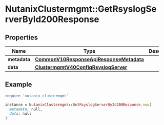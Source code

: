 # NutanixClustermgmt::GetRsyslogServerById200Response

## Properties

| Name | Type | Description | Notes |
| ---- | ---- | ----------- | ----- |
| **metadata** | [**CommonV10ResponseApiResponseMetadata**](CommonV10ResponseApiResponseMetadata.md) |  | [optional] |
| **data** | [**ClustermgmtV40ConfigRsyslogServer**](ClustermgmtV40ConfigRsyslogServer.md) |  | [optional] |

## Example

```ruby
require 'nutanix_clustermgmt'

instance = NutanixClustermgmt::GetRsyslogServerById200Response.new(
  metadata: null,
  data: null
)
```

